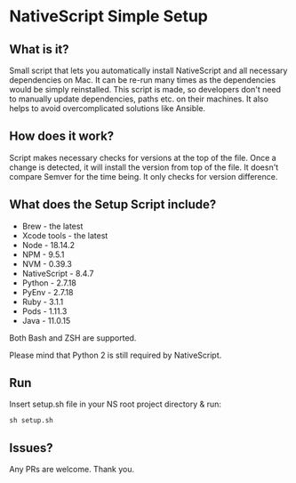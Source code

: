 # NativeScript Simple Setup

## What is it?

Small script that lets you automatically install NativeScript and all necessary dependencies on Mac. It can be re-run many times as the dependencies would be simply reinstalled. This script is made, so developers don't need to manually update dependencies, paths etc. on their machines. It also helps to avoid overcomplicated solutions like Ansible.

## How does it work?

Script makes necessary checks for versions at the top of the file. Once a change is detected, it will install the version from top of the file. It doesn't compare Semver for the time being. It only checks for version difference.

## What does the Setup Script include?

* Brew - the latest
* Xcode tools - the latest
* Node - 18.14.2
* NPM - 9.5.1
* NVM - 0.39.3
* NativeScript - 8.4.7
* Python - 2.7.18
* PyEnv - 2.7.18
* Ruby - 3.1.1
* Pods - 1.11.3
* Java - 11.0.15

Both Bash and ZSH are supported.

Please mind that Python 2 is still required by NativeScript.

## Run

Insert setup.sh file in your NS root project directory & run:

```
sh setup.sh
```

## Issues?

Any PRs are welcome. Thank you.
